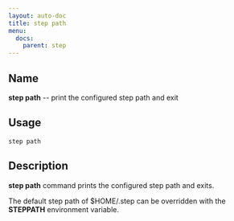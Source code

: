 ```yaml
---
layout: auto-doc
title: step path
menu:
  docs:
    parent: step
---
```


## Name
**step path** -- print the configured step path and exit

## Usage

```raw
step path
```

## Description

**step path** command prints the configured step path and exits.

The default step path of $HOME/.step can be overridden with the **STEPPATH** environment variable.
